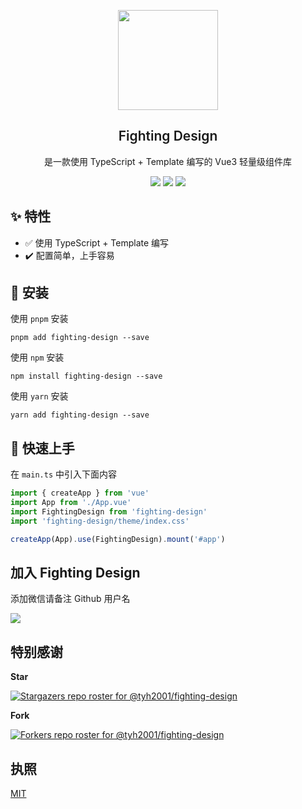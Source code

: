 <p align="center">
  <img height="160px" src="https://tianyuhao.cn/fighting/imgs/FightingDesign.svg">
  <h2 align="center" style="font-weight: 600">Fighting Design</h2>

  <p align="center">
    是一款使用 TypeScript + Template 编写的 Vue3 轻量级组件库
  </p>

  <p align="center">
    <a href="https://www.npmjs.com/package/fighting-design"><img src="https://badgen.net/npm/v/fighting-design" /></a>
    <a href="https://fighting.tianyuhao.cn"><img src="https://img.shields.io/badge/Fighting%20Design-Docs-brightgreen" /></a>
    <a href="https://github.com/Tyh2001/fighting-design/blob/master/CHANGELOG.md"><img src="https://img.shields.io/badge/Fighting%20Design-CHANGELOG-green" /></a>
  </p>
</p>

## ✨ 特性

- ✅ 使用 TypeScript + Template 编写
- ✔️ 配置简单，上手容易

## :key: 安装

使用 `pnpm` 安装

```shell
pnpm add fighting-design --save
```

使用 `npm` 安装

```shell
npm install fighting-design --save
```

使用 `yarn` 安装

```shell
yarn add fighting-design --save
```

## :tada: 快速上手

在 `main.ts` 中引入下面内容

```ts
import { createApp } from 'vue'
import App from './App.vue'
import FightingDesign from 'fighting-design'
import 'fighting-design/theme/index.css'

createApp(App).use(FightingDesign).mount('#app')
```

## 加入 Fighting Design

添加微信请备注 Github 用户名

![](https://tianyuhao.cn/images/weixin2.png)

## 特别感谢

**Star**

[![Stargazers repo roster for @tyh2001/fighting-design](https://reporoster.com/stars/tyh2001/fighting-design)](https://github.com/tyh2001/fighting-design/stargazers)

**Fork**

[![Forkers repo roster for @tyh2001/fighting-design](https://reporoster.com/forks/tyh2001/fighting-design)](https://github.com/tyh2001/fighting-design/network/members)

## 执照

[MIT](https://github.com/Tyh2001/fighting-design/blob/master/LICENSE)

